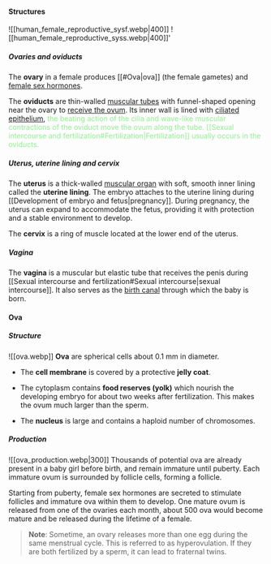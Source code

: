 #### Structures
![[human_female_reproductive_sysf.webp|400]]
![[human_female_reproductive_syss.webp|400]]'

##### Ovaries and oviducts
The **ovary** in a female produces [[#Ova|ova]] (the female gametes) and <u>female sex hormones</u>.

The **oviducts** are thin-walled <u>muscular tubes</u> with funnel-shaped opening near the ovary to <u>receive the ovum</u>. Its inner wall is lined with <u>ciliated epithelium</u>, <span style="color: lightgreen">the beating action of the cilia and wave-like muscular contractions of the oviduct move the ovum along the tube</u>. [[Sexual intercourse and fertilization#Fertilization|Fertilization]] usually occurs in the oviducts.

##### Uterus, uterine lining and cervix
The **uterus** is a thick-walled <u>muscular organ</u> with soft, smooth inner lining called the **uterine lining**. The embryo attaches to the uterine lining during [[Development of embryo and fetus|pregnancy]]. During pregnancy, the uterus can expand to accommodate the fetus, providing it with protection and a stable environment to develop.

The **cervix** is a ring of muscle located at the lower end of the uterus.

##### Vagina
The **vagina** is a muscular but elastic tube that receives the penis during [[Sexual intercourse and fertilization#Sexual intercourse|sexual intercourse]]. It also serves as the <u>birth canal</u> through which the baby is born.

#### Ova
##### Structure
![[ova.webp]]
**Ova** are spherical cells about 0.1 mm in diameter.

- The **cell membrane** is covered by a protective **jelly coat**.

- The cytoplasm contains **food reserves (yolk)** which nourish the developing embryo for about two weeks after fertilization. This makes the ovum much larger than the sperm.

- The **nucleus** is large and contains a haploid number of chromosomes.

##### Production
![[ova_production.webp|300]]
Thousands of potential ova are already present in a baby girl before birth, and remain immature until puberty. Each immature ovum is surrounded by follicle cells, forming a follicle.

Starting from puberty, female sex hormones are secreted to stimulate follicles and immature ova within them to develop. One mature ovum is released from one of the ovaries each month, about 500 ova would become mature and be released during the lifetime of a female.

> **Note**:
> Sometime, an ovary releases more than one egg during the same menstrual cycle. This is referred to as hyperovulation. If they are both fertilized by a sperm, it can lead to fraternal twins.

